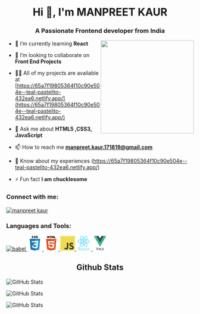 
  <h1 align="center">Hi 👋, I'm MANPREET KAUR</h1>
<h3 align="center">A Passionate Frontend developer from India</h3>

<img align ="right" src="https://media.giphy.com/media/YrB1aaL7Lesx2v4CEL/giphy.gif" height="250" width="250">

- 🌱 I’m currently learning **React**

- 👯 I’m looking to collaborate on **Front End Projects**

- 👨‍💻 All of my projects are available at [https://65a7f19805364f10c90e504e--teal-pastelito-432ea6.netlify.app/](https://65a7f19805364f10c90e504e--teal-pastelito-432ea6.netlify.app/)

- 💬 Ask me about **HTML5 ,CSS3, JavaScript**

- 📫 How to reach me **manpreet.kaur.171819@gmail.com**

- 📄 Know about my experiences (https://65a7f19805364f10c90e504e--teal-pastelito-432ea6.netlify.app/)

- ⚡ Fun fact **I am chucklesome**

<h3 align="left">Connect with me:</h3>
<p align="left">
<a href="https://linkedin.com/in/manpreet kaur" target="blank"><img align="center" src="https://raw.githubusercontent.com/rahuldkjain/github-profile-readme-generator/master/src/images/icons/Social/linked-in-alt.svg" alt="manpreet kaur" height="30" width="40" /></a>
</p>

<h3 align="left">Languages and Tools:</h3>
<p align="left"> <a href="https://babeljs.io/" target="_blank" rel="noreferrer"> <img src="https://www.vectorlogo.zone/logos/babeljs/babeljs-icon.svg" alt="babel" width="40" height="40"/> </a> <a href="https://www.w3schools.com/css/" target="_blank" rel="noreferrer"> <img src="https://raw.githubusercontent.com/devicons/devicon/master/icons/css3/css3-original-wordmark.svg" alt="css3" width="40" height="40"/> </a> <a href="https://www.w3.org/html/" target="_blank" rel="noreferrer"> <img src="https://raw.githubusercontent.com/devicons/devicon/master/icons/html5/html5-original-wordmark.svg" alt="html5" width="40" height="40"/> </a> <a href="https://developer.mozilla.org/en-US/docs/Web/JavaScript" target="_blank" rel="noreferrer"> <img src="https://raw.githubusercontent.com/devicons/devicon/master/icons/javascript/javascript-original.svg" alt="javascript" width="40" height="40"/> </a> <a href="https://reactjs.org/" target="_blank" rel="noreferrer"> <img src="https://raw.githubusercontent.com/devicons/devicon/master/icons/react/react-original-wordmark.svg" alt="react" width="40" height="40"/> </a> <a href="https://vuejs.org/" target="_blank" rel="noreferrer"> <img src="https://raw.githubusercontent.com/devicons/devicon/master/icons/vuejs/vuejs-original-wordmark.svg" alt="vuejs" width="40" height="40"/> </a> </p>

<h2 align="center">Github Stats</h2>


![GitHub Stats](http://github-profile-summary-cards.vercel.app/api/cards/stats?username=ManpreetKaur121&theme=radical)

![GitHub Stats](http://github-profile-summary-cards.vercel.app/api/cards/most-commit-language?username=ManpreetKaur121&theme=radical)

![GitHub Stats](http://github-profile-summary-cards.vercel.app/api/cards/profile-details?username=ManpreetKaur121&theme=radical)


 


                                                                    
